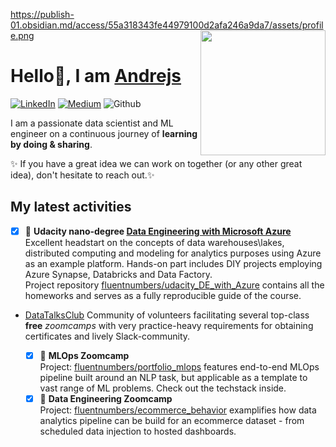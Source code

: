 <!--
**fluentnumbers/fluentnumbers** is a ✨ _special_ ✨ repository because its `README.md` (this file) appears on your GitHub profile.

Here are some ideas to get you started:

- 🔭 I’m currently working on ...
- 🌱 I’m currently learning ...
- 👯 I’m looking to collaborate on ...
- 🤔 I’m looking for help with ...
- 💬 Ask me about ...
- 📫 How to reach me: ...
- 😄 Pronouns: ...
- ⚡ Fun fact: ...
![](https://komarev.com/ghpvc/?username=fluentnumbers&label=PROFILE+VIEWS)
-->

https://publish-01.obsidian.md/access/55a318343fe44979100d2afa246a9da7/assets/profile.png
[<img align="right" src="https://publish-01.obsidian.md/access/55a318343fe44979100d2afa246a9da7/assets/profile.png" width="200"/>](https://fluentnumbers.com/)
# Hello👋, I am [Andrejs](https://fluentnumbers.com/)

[![LinkedIn](https://img.shields.io/badge/linkedin-%230077B5.svg?style=for-the-badge&logo=linkedin&logoColor=white)](https://www.linkedin.com/in/fedjajevs/) [![Medium](https://img.shields.io/badge/Medium-12100E?style=for-the-badge&logo=medium&logoColor=white)](https://medium.com/@fluentnumbers) ![Github](https://img.shields.io/badge/GitHub-100000?style=for-the-badge&logo=github&logoColor=white) 




I am a passionate data scientist and ML engineer on a continuous journey of **learning by doing & sharing**.  

✨ If you have a great idea we can work on together (or any other great idea), don't hesitate to reach out.✨ 


## My latest activities

 - [x] :rocket: **Udacity nano-degree [Data Engineering with Microsoft Azure](https://learn.udacity.com/nanodegrees/nd0277/)**  
Excellent headstart on the concepts of data warehouses\lakes, distributed computing and modeling for analytics purposes using Azure as an example platform. Hands-on part includes DIY projects employing Azure Synapse, Databricks and Data Factory.  
  Project repository [fluentnumbers/udacity_DE_with_Azure](https://github.com/fluentnumbers/udacity_DE_with_Azure/tree/main) contains all the homeworks and serves as a fully reproducible guide of the course.

- [DataTalksClub](https://github.com/DataTalksClub)
  Community of volunteers facilitating several top-class **free** _zoomcamps_ with very practice-heavy requirements for obtaining certificates and lively Slack-community.
  
  - [x] :rocket: **MLOps Zoomcamp**  
    Project: [fluentnumbers/portfolio_mlops](https://github.com/fluentnumbers/portfolio_mlops) features end-to-end MLOps pipeline built around an NLP task, but applicable as a template to vast range of ML problems. Check out the techstack inside.  
  - [x] :rocket: **Data Engineering Zoomcamp**  
    Project: [fluentnumbers/ecommerce_behavior](https://github.com/fluentnumbers/ecommerce_behavior) examplifies how data analytics pipeline can be build for an ecommerce dataset - from scheduled data injection to hosted dashboards. 
